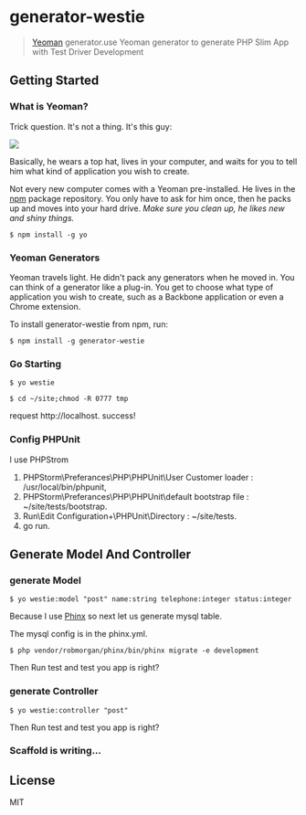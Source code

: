# generator-westie
> [Yeoman](http://yeoman.io) generator.use Yeoman generator to generate PHP Slim App with Test Driver Development


## Getting Started

### What is Yeoman?

Trick question. It's not a thing. It's this guy:

![](http://i.imgur.com/JHaAlBJ.png)

Basically, he wears a top hat, lives in your computer, and waits for you to tell him what kind of application you wish to create.

Not every new computer comes with a Yeoman pre-installed. He lives in the [npm](https://npmjs.org) package repository. You only have to ask for him once, then he packs up and moves into your hard drive. *Make sure you clean up, he likes new and shiny things.*

```
$ npm install -g yo
```

### Yeoman Generators

Yeoman travels light. He didn't pack any generators when he moved in. You can think of a generator like a plug-in. You get to choose what type of application you wish to create, such as a Backbone application or even a Chrome extension.

To install generator-westie from npm, run:

```
$ npm install -g generator-westie
```




### Go Starting

```
$ yo westie
```

```
$ cd ~/site;chmod -R 0777 tmp
```

request http://localhost.    success!

### Config PHPUnit

I use PHPStrom

1. PHPStorm\Preferances\PHP\PHPUnit\User Customer loader : /usr/local/bin/phpunit,
2. PHPStorm\Preferances\PHP\PHPUnit\default bootstrap file : ~/site/tests/bootstrap.
3. Run\Edit Configuration\+\PHPUnit\Directory :  ~/site/tests.
4. go run.

## Generate Model And Controller

### generate Model

```
$ yo westie:model "post" name:string telephone:integer status:integer
```
Because I use [Phinx](http://phinx.org/) so next let us generate mysql table.

The mysql config is in the phinx.yml.

```
$ php vendor/robmorgan/phinx/bin/phinx migrate -e development
```
Then Run test and test you app is right?

### generate Controller

```
$ yo westie:controller "post"
```

Then Run test and test you app is right?

### Scaffold is writing...

## License

MIT
